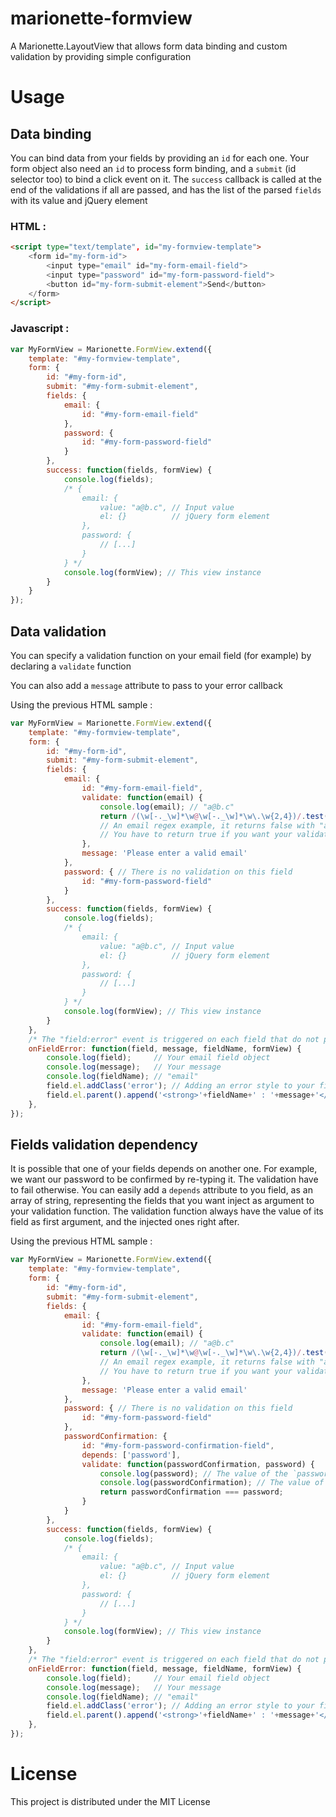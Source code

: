 marionette-formview
===================

A Marionette.LayoutView that allows form data binding and custom validation by providing simple configuration

# Usage

## Data binding

You can bind data from your fields by providing an `id` for each one.
Your form object also need an `id` to process form binding, and a `submit` (id selector too) to bind a click event on it.
The `success` callback is called at the end of the validations if all are passed, and has the list of the parsed `fields` with its value and jQuery element

### HTML :

```html
<script type="text/template", id="my-formview-template">
    <form id="my-form-id">
        <input type="email" id="my-form-email-field">
        <input type="password" id="my-form-password-field">
        <button id="my-form-submit-element">Send</button>
    </form>
</script>
```

### Javascript :

```javascript
var MyFormView = Marionette.FormView.extend({
    template: "#my-formview-template",
    form: {
        id: "#my-form-id",
        submit: "#my-form-submit-element",
        fields: {
            email: {
                id: "#my-form-email-field"
            },
            password: {
                id: "#my-form-password-field"
            }
        },
        success: function(fields, formView) {
            console.log(fields);
            /* {
                email: {
                    value: "a@b.c", // Input value
                    el: {}          // jQuery form element
                },
                password: {
                    // [...]
                }
            } */
            console.log(formView); // This view instance
        }
    }
});
```

## Data validation

You can specify a validation function on your email field (for example) by declaring a `validate` function

You can also add a `message` attribute to pass to your error callback

Using the previous HTML sample :
```javascript
var MyFormView = Marionette.FormView.extend({
    template: "#my-formview-template",
    form: {
        id: "#my-form-id",
        submit: "#my-form-submit-element",
        fields: {
            email: {
                id: "#my-form-email-field",
                validate: function(email) {
                    console.log(email); // "a@b.c"
                    return /(\w[-._\w]*\w@\w[-._\w]*\w\.\w{2,4})/.test(email);
                    // An email regex example, it returns false with "a@b.c"
                    // You have to return true if you want your validation to succeed
                },
                message: 'Please enter a valid email'
            },
            password: { // There is no validation on this field
                id: "#my-form-password-field"
            }
        },
        success: function(fields, formView) {
            console.log(fields);
            /* {
                email: {
                    value: "a@b.c", // Input value
                    el: {}          // jQuery form element
                },
                password: {
                    // [...]
                }
            } */
            console.log(formView); // This view instance
        }
    },
    /* The "field:error" event is triggered on each field that do not pass your validation */
    onFieldError: function(field, message, fieldName, formView) {
        console.log(field);     // Your email field object
        console.log(message);   // Your message
        console.log(fieldName); // "email"
        field.el.addClass('error'); // Adding an error style to your field
        field.el.parent().append('<strong>'+fieldName+' : '+message+'</strong>'); // Displaying your message under the form or wherever you want it
    },
});
```

## Fields validation dependency

It is possible that one of your fields depends on another one. For example, we want our password to be confirmed by re-typing it. The validation have to fail otherwise. You can easily add a `depends` attribute to you field, as an array of string, representing the fields that you want inject as argument to your validation function.
The validation function always have the value of its field as first argument, and the injected ones right after.

Using the previous HTML sample :
```javascript
var MyFormView = Marionette.FormView.extend({
    template: "#my-formview-template",
    form: {
        id: "#my-form-id",
        submit: "#my-form-submit-element",
        fields: {
            email: {
                id: "#my-form-email-field",
                validate: function(email) {
                    console.log(email); // "a@b.c"
                    return /(\w[-._\w]*\w@\w[-._\w]*\w\.\w{2,4})/.test(email);
                    // An email regex example, it returns false with "a@b.c"
                    // You have to return true if you want your validation to succeed
                },
                message: 'Please enter a valid email'
            },
            password: { // There is no validation on this field
                id: "#my-form-password-field"
            },
            passwordConfirmation: {
                id: "#my-form-password-confirmation-field",
                depends: ['password'],
                validate: function(passwordConfirmation, password) {
                    console.log(password); // The value of the `password` field
                    console.log(passwordConfirmation); // The value of this field is always the first argument
                    return passwordConfirmation === password;
                }
            }
        },
        success: function(fields, formView) {
            console.log(fields);
            /* {
                email: {
                    value: "a@b.c", // Input value
                    el: {}          // jQuery form element
                },
                password: {
                    // [...]
                }
            } */
            console.log(formView); // This view instance
        }
    },
    /* The "field:error" event is triggered on each field that do not pass your validation */
    onFieldError: function(field, message, fieldName, formView) {
        console.log(field);     // Your email field object
        console.log(message);   // Your message
        console.log(fieldName); // "email"
        field.el.addClass('error'); // Adding an error style to your field
        field.el.parent().append('<strong>'+fieldName+' : '+message+'</strong>'); // Displaying your message under the form or wherever you want it
    },
});
```

# License

This project is distributed under the MIT License
